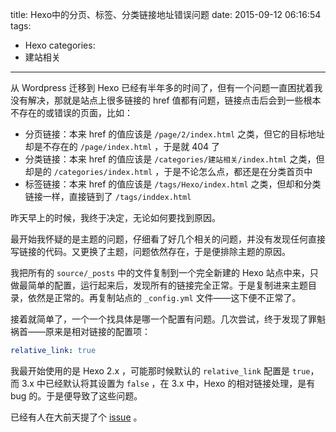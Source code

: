 title: Hexo中的分页、标签、分类链接地址错误问题
date: 2015-09-12 06:16:54
tags:
  - Hexo
categories:
  - 建站相关
---

从 Wordpress 迁移到 Hexo 已经有半年多的时间了，但有一个问题一直困扰着我没有解决，那就是站点上很多链接的 href 值都有问题，链接点击后会到一些根本不存在的或错误的页面，比如：

*   分页链接：本来 href 的值应该是 `/page/2/index.html` 之类，但它的目标地址却是不存在的 `/page/index.html` ，于是就 404 了
*   分类链接：本来 href 的值应该是 `/categories/建站相关/index.html` 之类，但却是的 `/categories/index.html` ，于是不论怎么点，都还是在分类首页中
*   标签链接：本来 href 的值应该是 `/tags/Hexo/index.html` 之类，但却和分类链接一样，直接链到了 `/tags/inddex.html`

昨天早上的时候，我终于决定，无论如何要找到原因。

<!--more-->

最开始我怀疑的是主题的问题，仔细看了好几个相关的问题，并没有发现任何直接写链接的代码。又更换了主题，问题依然存在，于是便排除主题的原因。

我把所有的 `source/_posts` 中的文件复制到一个完全新建的 Hexo 站点中来，只做最简单的配置，运行起来后，发现所有的链接完全正常。于是复制进来主题目录，依然是正常的。再复制站点的 `_config.yml` 文件——这下便不正常了。

接着就简单了，一个一个找具体是哪一个配置有问题。几次尝试，终于发现了罪魁祸首——原来是相对链接的配置项：

```yml
relative_link: true
```

我最开始使用的是 Hexo 2.x ，可能那时候默认的 `relative_link` 配置是 `true`，而 3.x 中已经默认将其设置为 `false` ，在 3.x 中，Hexo 的相对链接处理，是有 bug 的。于是便导致了这些问题。

已经有人在大前天提了个 [issue](https://github.com/hexojs/hexo/issues/1381) 。